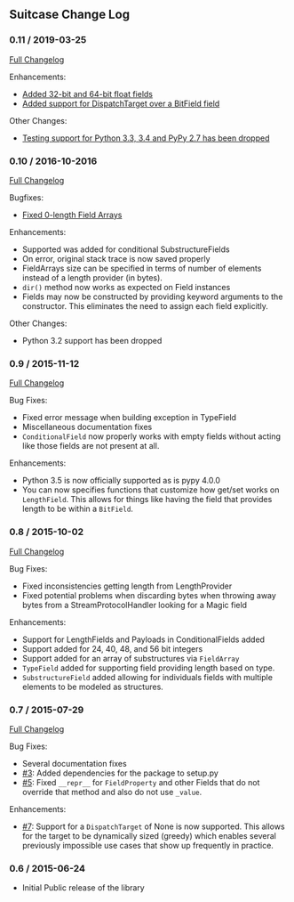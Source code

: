 ## Suitcase Change Log

### 0.11 / 2019-03-25

[Full Changelog](https://github.com/digidotcom/python-suitcase/compare/0.10...0.11)

Enhancements:

* [Added 32-bit and 64-bit float fields][pr-46]
* [Added support for DispatchTarget over a BitField field][pr-54]

Other Changes:

* [Testing support for Python 3.3, 3.4 and PyPy 2.7 has been dropped][pr-53]

[pr-46]: https://github.com/digidotcom/python-suitcase/pull/46
[pr-54]: https://github.com/digidotcom/python-suitcase/pull/54
[pr-53]: https://github.com/digidotcom/python-suitcase/pull/53

### 0.10 / 2016-10-2016

[Full Changelog](https://github.com/digidotcom/python-suitcase/compare/0.9...0.10)

Bugfixes:

* [Fixed 0-length Field Arrays](https://github.com/digidotcom/python-suitcase/issues/24)

Enhancements:

* Supported was added for conditional SubstructureFields
* On error, original stack trace is now saved properly
* FieldArrays size can be specified in terms of number of elements
  instead of a length provider (in bytes).
* `dir()` method now works as expected on Field instances
* Fields may now be constructed by providing keyword arguments to
  the constructor.  This eliminates the need to assign each field
  explicitly.

Other Changes:

* Python 3.2 support has been dropped

### 0.9 / 2015-11-12
[Full Changelog](https://github.com/digidotcom/python-suitcase/compare/0.8...0.9)

Bug Fixes:

* Fixed error message when building exception in TypeField
* Miscellaneous documentation fixes
* `ConditionalField` now properly works with empty fields without
  acting like those fields are not present at all.

Enhancements:

* Python 3.5 is now officially supported as is pypy 4.0.0
* You can now specifies functions that customize how get/set works on
  `LengthField`.  This allows for things like having the field that
  provides length to be within a `BitField`.

### 0.8 / 2015-10-02
[Full Changelog](https://github.com/digidotcom/python-suitcase/compare/0.7...0.8)

Bug Fixes:

* Fixed inconsistencies getting length from LengthProvider
* Fixed potential problems when discarding bytes when throwing away
  bytes from a StreamProtocolHandler looking for a Magic field

Enhancements:

* Support for LengthFields and Payloads in ConditionalFields added
* Support added for 24, 40, 48, and 56 bit integers
* Support added for an array of substructures via `FieldArray`
* `TypeField` added for supporting field providing length based on type.
* `SubstructureField` added allowing for individuals fields with
  multiple elements to be modeled as structures.

### 0.7 / 2015-07-29
[Full Changelog](https://github.com/digidotcom/python-suitcase/compare/0.6...0.7)

Bug Fixes:

* Several documentation fixes
* [#3](https://github.com/digidotcom/python-suitcase/issues/3):
  Added dependencies for the package to setup.py
* [#5](https://github.com/digidotcom/python-suitcase/issues/5): Fixed
  `__repr__` for `FieldProperty` and other Fields that do not override
  that method and also do not use `_value`.

Enhancements:

* [#7](https://github.com/digidotcom/python-suitcase/issues/7):
  Support for a `DispatchTarget` of None is now supported.  This
  allows for the target to be dynamically sized (greedy) which enables
  several previously impossible use cases that show up frequently in
  practice.

### 0.6 / 2015-06-24

* Initial Public release of the library
